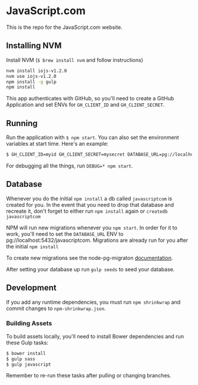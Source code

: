 # JavaScript.com

This is the repo for the JavaScript.com website.

## Installing NVM

Install NVM (`$ brew install nvm` and follow instructions)

```bash
nvm install iojs-v1.2.0
nvm use iojs-v1.2.0
npm install -g gulp
npm install
```

This app authenticates with GitHub, so you'll need to create a GitHub Application and set ENVs for `GH_CLIENT_ID` and `GH_CLIENT_SECRET`.

## Running

Run the application with `$ npm start`. You can also set the environment variables at start time. Here's an example:

```bash
$ GH_CLIENT_ID=myid GH_CLIENT_SECRET=mysecret DATABASE_URL=pg://localhost:5432/javascriptcom npm start
```

For debugging all the things, run `DEBUG=* npm start`.

## Database
Whenever you do the initial `npm install` a db called `javascriptcom` is created
for you. In the event that you need to drop that database and recreate it, don't
forget to either run `npm install` again or `createdb javascriptcom`

NPM will run new migrations whenever you `npm start`. In order for it to work,
you'll need to set the `DATABASE_URL` ENV to pg://localhost:5432/javascriptcom.
Migrations are already run for you after the initial `npm install`

To create new migrations see the node-pg-migraton
[documentation](https://github.com/theoephraim/node-pg-migrate).

After setting your database up run `gulp seeds` to seed your database.
## Development

If you add any runtime dependencies, you must run `npm shrinkwrap` and
commit changes to `npm-shrinkwrap.json`.

### Building Assets

To build assets locally, you'll need to install Bower dependencies and run these Gulp tasks:

```bash
$ bower install
$ gulp sass
$ gulp javascript
```

Remember to re-run these tasks after pulling or changing branches.
